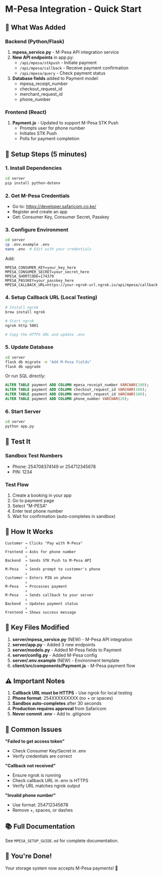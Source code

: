 # M-Pesa Integration - Quick Start

## 🎯 What Was Added

### Backend (Python/Flask)
1. **mpesa_service.py** - M-Pesa API integration service
2. **New API endpoints** in app.py:
   - `/api/mpesa/stkpush` - Initiate payment
   - `/api/mpesa/callback` - Receive payment confirmation
   - `/api/mpesa/query` - Check payment status
3. **Database fields** added to Payment model:
   - mpesa_receipt_number
   - checkout_request_id
   - merchant_request_id
   - phone_number

### Frontend (React)
1. **Payment.js** - Updated to support M-Pesa STK Push
   - Prompts user for phone number
   - Initiates STK Push
   - Polls for payment completion

## 🚀 Setup Steps (5 minutes)

### 1. Install Dependencies
```bash
cd server
pip install python-dotenv
```

### 2. Get M-Pesa Credentials
- Go to: https://developer.safaricom.co.ke/
- Register and create an app
- Get: Consumer Key, Consumer Secret, Passkey

### 3. Configure Environment
```bash
cd server
cp .env.example .env
nano .env  # Edit with your credentials
```

Add:
```env
MPESA_CONSUMER_KEY=your_key_here
MPESA_CONSUMER_SECRET=your_secret_here
MPESA_SHORTCODE=174379
MPESA_PASSKEY=your_passkey_here
MPESA_CALLBACK_URL=https://your-ngrok-url.ngrok.io/api/mpesa/callback
```

### 4. Setup Callback URL (Local Testing)
```bash
# Install ngrok
brew install ngrok

# Start ngrok
ngrok http 5001

# Copy the HTTPS URL and update .env
```

### 5. Update Database
```bash
cd server
flask db migrate -m "Add M-Pesa fields"
flask db upgrade
```

Or run SQL directly:
```sql
ALTER TABLE payment ADD COLUMN mpesa_receipt_number VARCHAR(100);
ALTER TABLE payment ADD COLUMN checkout_request_id VARCHAR(100);
ALTER TABLE payment ADD COLUMN merchant_request_id VARCHAR(100);
ALTER TABLE payment ADD COLUMN phone_number VARCHAR(20);
```

### 6. Start Server
```bash
cd server
python app.py
```

## 🧪 Test It

### Sandbox Test Numbers
- Phone: 254708374149 or 254712345678
- PIN: 1234

### Test Flow
1. Create a booking in your app
2. Go to payment page
3. Select "M-PESA"
4. Enter test phone number
5. Wait for confirmation (auto-completes in sandbox)

## 📱 How It Works

```
Customer → Clicks "Pay with M-Pesa"
         ↓
Frontend → Asks for phone number
         ↓
Backend  → Sends STK Push to M-Pesa API
         ↓
M-Pesa   → Sends prompt to customer's phone
         ↓
Customer → Enters PIN on phone
         ↓
M-Pesa   → Processes payment
         ↓
M-Pesa   → Sends callback to your server
         ↓
Backend  → Updates payment status
         ↓
Frontend → Shows success message
```

## 🔧 Key Files Modified

1. **server/mpesa_service.py** (NEW) - M-Pesa API integration
2. **server/app.py** - Added 3 new endpoints
3. **server/models.py** - Added M-Pesa fields to Payment
4. **server/config.py** - Added M-Pesa config
5. **server/.env.example** (NEW) - Environment template
6. **client/src/components/Payment.js** - M-Pesa payment flow

## ⚠️ Important Notes

1. **Callback URL must be HTTPS** - Use ngrok for local testing
2. **Phone format**: 254XXXXXXXXX (no + or spaces)
3. **Sandbox auto-completes** after 30 seconds
4. **Production requires approval** from Safaricom
5. **Never commit .env** - Add to .gitignore

## 🐛 Common Issues

**"Failed to get access token"**
- Check Consumer Key/Secret in .env
- Verify credentials are correct

**"Callback not received"**
- Ensure ngrok is running
- Check callback URL in .env is HTTPS
- Verify URL matches ngrok output

**"Invalid phone number"**
- Use format: 254712345678
- Remove +, spaces, or dashes

## 📚 Full Documentation

See `MPESA_SETUP_GUIDE.md` for complete documentation.

## 🎉 You're Done!

Your storage system now accepts M-Pesa payments! 🚀
